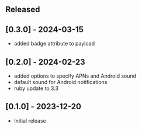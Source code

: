 ## Released

## [0.3.0] - 2024-03-15

- added badge attribute to payload

## [0.2.0] - 2024-02-23

- added options to specify APNs and Android sound
- default sound for Android notifications
- ruby update to 3.3

## [0.1.0] - 2023-12-20

- Initial release
